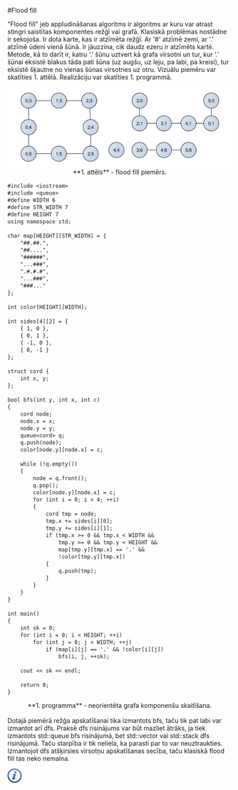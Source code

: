 #Flood fill

"Flood fill" jeb appludināšanas algoritms ir algoritms ar kuru var atrast stingri saistītas komponentes režģī vai grafā. Klasiskā problēmas nostādne ir sekojoša. Ir dota karte, kas ir atzīmēta režģī. Ar '#' atzīmē zemi, ar '.' atzīmē ūdeni vienā šūnā. Ir jāuzzina, cik daudz ezeru ir atzīmēts kartē. Metode, kā to darīt ir, katru '.' šūnu uztvert kā grafa virsotni un tur, kur '.' šūnai eksistē blakus tāda pati šūna (uz augšu, uz leju, pa labi, pa kreisi), tur eksistē šķautne no vienas šūnas virsotnes uz otru. Vizuālu piemēru var skatīties 1. attēlā. Realizāciju var skatīties 1. programmā.

<center><img alt="Flood fill" src="/media/theory/floodfill.png" /></center>

<center>**1. attēls** - flood fill piemērs.</center>

```
#include <iostream>
#include <queue>
#define WIDTH 6
#define STR_WIDTH 7
#define HEIGHT 7
using namespace std;

char map[HEIGHT][STR_WIDTH] = {
    "##.##.",
    "##....",
    "######",
    "...###",
    ".#.#.#",
    "...###",
    "###..."
};

int color[HEIGHT][WIDTH];

int sides[4][2] = {
    { 1, 0 },
    { 0, 1 },
    { -1, 0 },
    { 0, -1 }
};

struct cord {
    int x, y;
};

bool bfs(int y, int x, int c)
{
    cord node;
    node.x = x;
    node.y = y;
    queue<cord> q;
    q.push(node);
    color[node.y][node.x] = c;

    while (!q.empty())
    {
        node = q.front();
        q.pop();
        color[node.y][node.x] = c;
        for (int i = 0; i < 4; ++i)
        {
            cord tmp = node;
            tmp.x += sides[i][0];
            tmp.y += sides[i][1];
            if (tmp.x >= 0 && tmp.x < WIDTH &&
                tmp.y >= 0 && tmp.y < HEIGHT &&
                map[tmp.y][tmp.x] == '.' &&
                !color[tmp.y][tmp.x])
            {
                q.push(tmp);
            }
        }
    }
}

int main()
{
    int sk = 0;
    for (int i = 0; i < HEIGHT; ++i)
        for (int j = 0; j < WIDTH; ++j)
            if (map[i][j] == '.' && !color[i][j])
                bfs(i, j, ++sk);

    cout << sk << endl;

    return 0;
}
```

<center>**1. programma** - neorientēta grafa komponenšu skaitīšana.</center>
<br>
Dotajā piemērā režģa apskatīšanai tika izmantots bfs, taču tik pat labi var izmantot arī dfs. Praksē dfs risinājums var būt mazliet ātrāks, ja tiek izmantots std::queue bfs risinājumā, bet std::vector vai std::stack dfs risinājumā. Taču starpība ir tik neliela, ka parasti par to var neuztraukties. Izmantojot dfs atšķirsies virsotņu apskatīšanas secība, taču klasiskā flood fill tas neko nemaina. 

<a href="http://en.wikipedia.org/wiki/Flood_fill" target="_blank">![Vairāk informācija](/media/theory/information.png)</a>